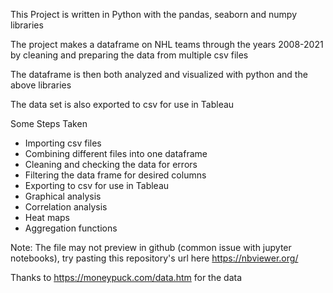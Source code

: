 This Project is written in Python with the pandas, seaborn and numpy libraries

The project makes a dataframe on NHL teams through the years 2008-2021 by cleaning and preparing the data from multiple csv files

The dataframe is then both analyzed and visualized with python and the above libraries

The data set is also exported to csv for use in Tableau

Some Steps Taken
- Importing csv files
- Combining different files into one dataframe
- Cleaning and checking the data for errors
- Filtering the data frame for desired columns
- Exporting to csv for use in Tableau
- Graphical analysis
- Correlation analysis
- Heat maps
- Aggregation functions

Note: The file may not preview in github (common issue with jupyter notebooks), try pasting this repository's url here https://nbviewer.org/

Thanks to https://moneypuck.com/data.htm for the data
